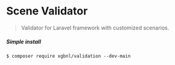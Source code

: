 # Scene Validator
> Validator for Laravel framework with customized scenarios.

##### Simple install
```shell
$ composer require xgbnl/validation --dev-main
```